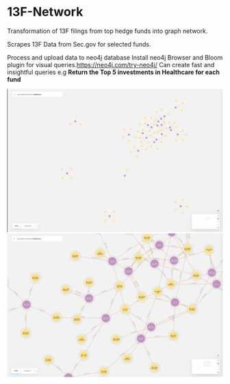 # 13F-Network
Transformation of 13F filings from top hedge funds into graph network. 

Scrapes 13F Data from Sec.gov for selected funds.  

Process and upload data to neo4j database
Install neo4j Browser and Bloom plugin for visual queries.https://neo4j.com/try-neo4j/
Can create fast and insightful queries e.g **Return the Top 5 investments in Healthcare for each fund**

![alt text](https://github.com/DL4L/13F-Network/blob/main/assets/Screenshot%202021-01-18%20at%2011.22.07.png)
![alt text](https://github.com/DL4L/13F-Network/blob/main/assets/Screenshot%202021-01-18%20at%2011.22.22.png)
